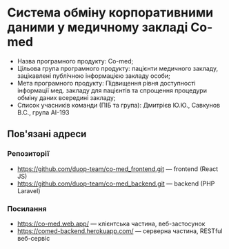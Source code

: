 # Система обміну корпоративними даними у медичному закладі Co-med

* Назва програмного продукту: Co-med;
* Цільова група програмного продукту: пацієнти медичного закладу, зацікавлені публічною інформацією закладу особи;
* Мета програмного продукту: Підвищення рівня доступності інформації мед. закладу для пацієнтів та спрощення процедури обміну даних всередині закладу;
* Список учасників команди (ПІБ та група): Дмитрієв Ю.Ю., Савкунов В.С., група АІ-193

## Пов'язані адреси

### Репозиторії
* https://github.com/duop-team/co-med_frontend.git — frontend (React JS)
* https://github.com/duop-team/co-med_backend.git — backend (PHP Laravel)

### Посилання
* https://co-med.web.app/ — клієнтська частина, веб-застосунок
* https://comed-backend.herokuapp.com/ — серверна частина, RESTful веб-сервіс
